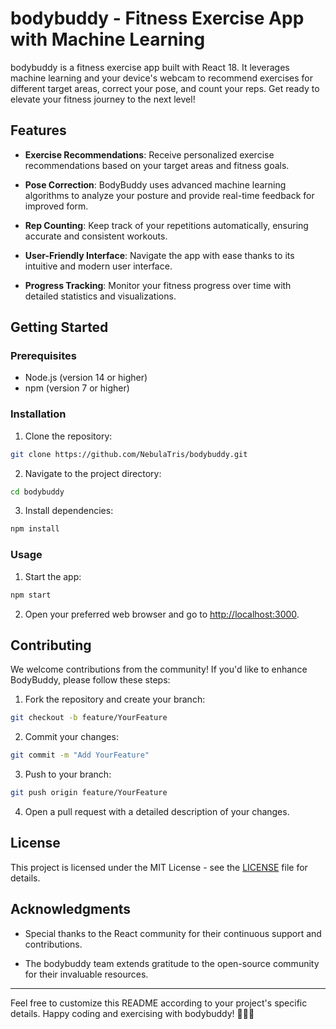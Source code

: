 # bodybuddy - Fitness Exercise App with Machine Learning

bodybuddy is a fitness exercise app built with React 18. It leverages machine learning and your device's webcam to recommend exercises for different target areas, correct your pose, and count your reps. Get ready to elevate your fitness journey to the next level!

## Features

- **Exercise Recommendations**: Receive personalized exercise recommendations based on your target areas and fitness goals.

- **Pose Correction**: BodyBuddy uses advanced machine learning algorithms to analyze your posture and provide real-time feedback for improved form.

- **Rep Counting**: Keep track of your repetitions automatically, ensuring accurate and consistent workouts.

- **User-Friendly Interface**: Navigate the app with ease thanks to its intuitive and modern user interface.

- **Progress Tracking**: Monitor your fitness progress over time with detailed statistics and visualizations.

## Getting Started

### Prerequisites

- Node.js (version 14 or higher)
- npm (version 7 or higher)

### Installation

1. Clone the repository:

```bash
git clone https://github.com/NebulaTris/bodybuddy.git
```

2. Navigate to the project directory:

```bash
cd bodybuddy
```

3. Install dependencies:

```bash
npm install
```

### Usage

1. Start the app:

```bash
npm start
```

2. Open your preferred web browser and go to [http://localhost:3000](http://localhost:3000).

## Contributing

We welcome contributions from the community! If you'd like to enhance BodyBuddy, please follow these steps:

1. Fork the repository and create your branch:

```bash
git checkout -b feature/YourFeature
```

2. Commit your changes:

```bash
git commit -m "Add YourFeature"
```

3. Push to your branch:

```bash
git push origin feature/YourFeature
```

4. Open a pull request with a detailed description of your changes.

## License

This project is licensed under the MIT License - see the [LICENSE](LICENSE) file for details.

## Acknowledgments

- Special thanks to the React community for their continuous support and contributions.

- The bodybuddy team extends gratitude to the open-source community for their invaluable resources.

---

Feel free to customize this README according to your project's specific details. Happy coding and exercising with bodybuddy! 🏋️‍♂️💪
